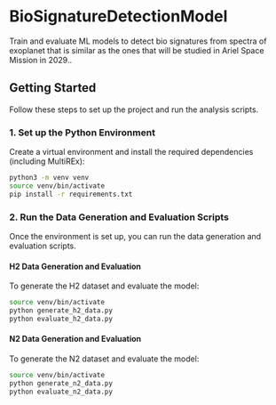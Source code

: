 # BioSignatureDetectionModel
Train and evaluate ML models to detect bio signatures from spectra of exoplanet that is similar as the ones that will be studied in Ariel Space Mission in 2029.. 

## Getting Started

Follow these steps to set up the project and run the analysis scripts.

### 1. Set up the Python Environment

Create a virtual environment and install the required dependencies (including MultiREx):

```bash
python3 -m venv venv
source venv/bin/activate
pip install -r requirements.txt
```

### 2. Run the Data Generation and Evaluation Scripts

Once the environment is set up, you can run the data generation and evaluation scripts.

#### H2 Data Generation and Evaluation

To generate the H2 dataset and evaluate the model:

```bash
source venv/bin/activate
python generate_h2_data.py
python evaluate_h2_data.py
```

#### N2 Data Generation and Evaluation

To generate the N2 dataset and evaluate the model:

```bash
source venv/bin/activate
python generate_n2_data.py
python evaluate_n2_data.py
```